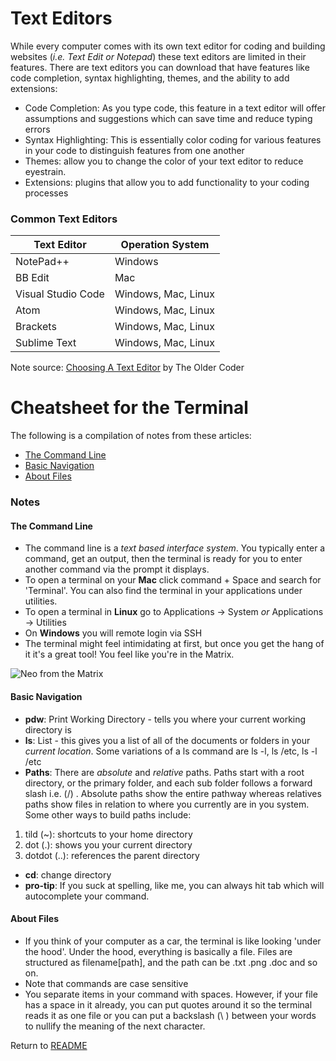 # Text Editors
While every computer comes with its own text editor for coding and building websites (*i.e. Text Edit or Notepad*) these text editors are limited in their features. There are text editors you can download that have features like code completion, syntax highlighting, themes, and the ability to add extensions:

* Code Completion: As you type code, this feature in a text editor will offer assumptions and suggestions which can save time and reduce typing errors
* Syntax Highlighting: This is essentially color coding for various features in your code to distinguish features from one another
* Themes: allow you to change the color of your text editor to reduce eyestrain. 
* Extensions: plugins that allow you to add functionality to your coding processes

### Common Text Editors

Text Editor | Operation System
------------ | -------------
NotePad++ | Windows
BB Edit | Mac
Visual Studio Code | Windows, Mac, Linux
Atom | Windows, Mac, Linux
Brackets | Windows, Mac, Linux
Sublime Text | Windows, Mac, Linux

Note source: [Choosing A Text Editor](https://codefellows.github.io/code-102-guide/curriculum/class-02/Choosing-A-Text-Editor--The-Older-Coder.pdf) by The Older Coder


# Cheatsheet for the Terminal

The following is a compilation of notes from these articles:
* [The Command Line](https://ryanstutorials.net/linuxtutorial/commandline.php)
* [Basic Navigation](https://ryanstutorials.net/linuxtutorial/navigation.php)
* [About Files](https://ryanstutorials.net/linuxtutorial/aboutfiles.php)

### **Notes**
#### The Command Line
* The command line is a *text based interface system*. You typically enter a command, get an output, then the terminal is ready for you to enter another command via the prompt it displays. 
* To open a terminal on your **Mac** click command + Space and search for 'Terminal'. You can also find the terminal in your applications under utilities. 
* To open a terminal in **Linux** go to Applications -> System *or* Applications -> Utilities
* On **Windows** you will remote login via SSH
* The terminal might feel intimidating at first, but once you get the hang of it it's a great tool! You feel like you're in the Matrix. 

![Neo from the Matrix](https://pbs.twimg.com/media/DzPqcK4X0AAJ9JO.jpg)

#### Basic Navigation
* **pdw**: Print Working Directory - tells you where your current working directory is
* **ls**: List - this gives you a list of all of the documents or folders in your *current location*. Some variations of a ls command are ls -l, ls /etc, ls -l /etc
* **Paths**: There are *absolute* and *relative* paths. Paths start with a root directory, or the primary folder, and each sub folder follows a forward slash i.e.  (/) . Absolute paths show the entire pathway whereas relatives paths show files in relation to where you currently are in you system. Some other ways to build paths include:
1. tild (~): shortcuts to your home directory
1. dot (.): shows you your current directory
1. dotdot (..): references the parent directory
* **cd**: change directory
* **pro-tip**: If you suck at spelling, like me, you can always hit tab which will autocomplete your command. 

#### About Files
* If you think of your computer as a car, the terminal is like looking 'under the hood'. Under the hood, everything is basically a file. Files are structured as filename[path], and the path can be .txt .png .doc and so on. 
* Note that commands are case sensitive
* You separate items in your command with spaces. However, if your file has a space in it already, you can put quotes around it so the terminal reads it as one file or you can put a backslash (\ ) between your words to nullify the meaning of the next character. 


Return to [README](README.md)
